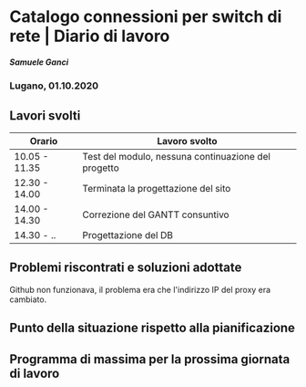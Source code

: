 

# Catalogo connessioni per switch di rete | Diario di lavoro
##### Samuele Ganci
### Lugano, 01.10.2020

## Lavori svolti


|Orario        |Lavoro svolto                 |
|--------------|------------------------------|
|10.05 - 11.35 |Test del modulo, nessuna continuazione del progetto |
|12.30 - 14.00 |Terminata la progettazione del sito |
|14.00 - 14.30 |Correzione del GANTT consuntivo|
|14.30 - .. |Progettazione del DB |

##  Problemi riscontrati e soluzioni adottate
Github non funzionava, il problema era che l'indirizzo IP del proxy era cambiato.


##  Punto della situazione rispetto alla pianificazione


## Programma di massima per la prossima giornata di lavoro
